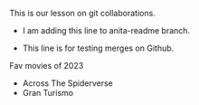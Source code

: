 This is our lesson on git collaborations.

- I am adding this line to anita-readme branch.

- This line is for testing merges on Github.

Fav movies of 2023
- Across The Spiderverse
- Gran Turismo